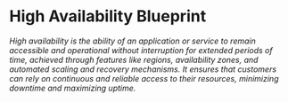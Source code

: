 # High Availability Blueprint

_High availability is the ability of an application or service to remain accessible and operational without interruption for extended periods of time, achieved through features like regions, availability zones, and automated scaling and recovery mechanisms. It ensures that customers can rely on continuous and reliable access to their resources, minimizing downtime and maximizing uptime._
